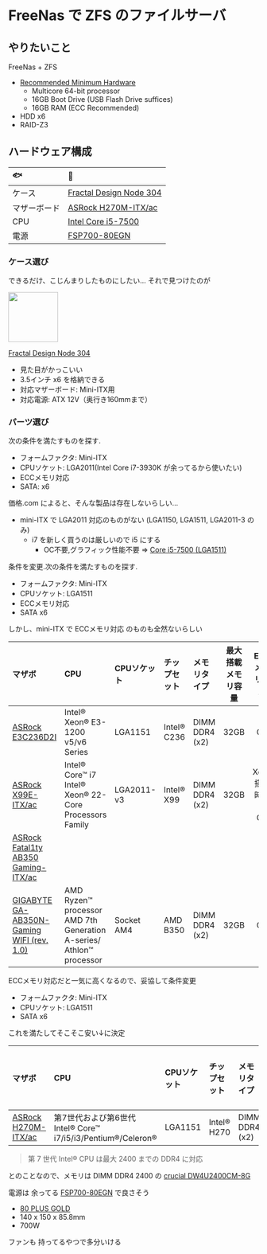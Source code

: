 FreeNas で ZFS のファイルサーバ
================================

やりたいこと
--------------------------------
FreeNas + ZFS
* [Recommended Minimum Hardware](http://www.freenas.org/hardware-requirements/)
  * Multicore 64-bit processor
  * 16GB Boot Drive (USB Flash Drive suffices)
  * 16GB RAM (ECC Recommended)
* HDD x6
* RAID-Z3

ハードウェア構成
--------------------------------

|:fish:|:sushi:|
|:---|:---|
|ケース|[Fractal Design Node 304](https://www.ask-corp.jp/products/fractal-design/cube-pccase/node-304.html)|
|マザーボード|[ASRock H270M-ITX/ac](http://www.asrock.com/MB/Intel/H270M-ITXac/index.jp.asp)|
|CPU|[Intel Core i5-7500](https://ark.intel.com/ja/products/97123/Intel-Core-i5-7500-Processor-6M-Cache-up-to-3_80-GHz)|
|電源|[FSP700-80EGN](http://www.sparklepower.com/pdf/PC/FSP700-80EGN.pdf)|

### ケース選び

できるだけ、こじんまりしたものにしたい...
それで見つけたのが

<img src="https://www.ask-corp.jp/products/images/fractal-design/node-304_01.jpg" width="100">

[Fractal Design Node 304](https://www.ask-corp.jp/products/fractal-design/cube-pccase/node-304.html)
* 見た目がかっこいい
* 3.5インチ x6 を格納できる
* 対応マザーボード: Mini-ITX用
* 対応電源: ATX 12V（奥行き160mmまで）

### パーツ選び

次の条件を満たすものを探す.
* フォームファクタ: Mini-ITX
* CPUソケット: LGA2011(Intel Core i7-3930K が余ってるから使いたい)
* ECCメモリ対応
* SATA: x6

価格.com によると、そんな製品は存在しないらしい...
* mini-ITX で LGA2011 対応のものがない (LGA1150, LGA1511, LGA2011-3 のみ)
  * i7 を新しく買うのは厳しいので i5 にする
    * OC不要,グラフィック性能不要 => [Core i5-7500 (LGA1511)](https://ark.intel.com/ja/products/97123/Intel-Core-i5-7500-Processor-6M-Cache-up-to-3_80-GHz)

条件を変更.次の条件を満たすものを探す.
* フォームファクタ: Mini-ITX
* CPUソケット: LGA1511
* ECCメモリ対応
* SATA x6

しかし、mini-ITX で ECCメモリ対応 のものも全然ないらしい

|マザボ|CPU|CPUソケット|チップセット|メモリタイプ|最大搭載メモリ容量|ECCメモリ対応|SATA|価格|
|:----|:--|:--------|:--------|:---------|:----------:|:---------:|:--:|--:|
|[ASRock E3C236D2I](http://www.asrockrack.com/general/productdetail.asp?Model=E3C236D2I#Specifications)| Intel® Xeon® E3-1200 v5/v6 Series | LGA1151 | Intel® C236 | DIMM DDR4 (x2) | 32GB | OK | 6 | 41,837 |
|[ASRock X99E-ITX/ac](http://www.asrock.com/mb/Intel/X99E-ITXac/)|Intel® Core™ i7<br>Intel® Xeon® 22-Core Processors Family | LGA2011-v3 | Intel® X99 | DIMM DDR4 (x2) | 32GB | Xeon搭載時にはOK | 6 | 38,413 |
|[ASRock Fatal1ty AB350 Gaming-ITX/ac](http://www.asrock.com/MB/AMD/Fatal1ty%20AB350%20Gaming-ITXac/index.jp.asp)|||||||<font color="red">4</font>||
|[GIGABYTE GA-AB350N-Gaming WIFI (rev. 1.0)](http://www.gigabyte.jp/Motherboard/GA-AB350N-Gaming-WIFI-rev-10)| AMD Ryzen™ processor<br>AMD 7th Generation A-series/ Athlon™ processor | Socket AM4 | AMD B350 | DIMM DDR4 (x2) | 32GB | OK | <font color="red">4</font> | - |

ECCメモリ対応だと一気に高くなるので、妥協して条件変更
* フォームファクタ: Mini-ITX
* CPUソケット: LGA1511
* SATA x6

これを満たしてそこそこ安い↓に決定

|マザボ|CPU|CPUソケット|チップセット|メモリタイプ|最大搭載メモリ容量|ECCメモリ対応|SATA|価格|
|:----|:--|:--------|:--------|:---------|:----------:|:---------:|:--:|--:|
|[ASRock H270M-ITX/ac](http://www.asrock.com/MB/Intel/H270M-ITXac/index.jp.asp)| 第7世代および第6世代 Intel® Core™ i7/i5/i3/Pentium®/Celeron® | LGA1151 | Intel® H270 | DIMM DDR4 (x2) | 32GB | NG | 6 | 13,803 |

> 第 7 世代 Intel® CPU は最大 2400 までの DDR4 に対応

とのことなので、メモリは DIMM DDR4 2400 の
[crucial DW4U2400CM-8G](https://www.amazon.co.jp/gp/product/B01L6OC5LK/ref=ox_sc_act_title_5?ie=UTF8&psc=1&smid=AN1VRQENFRJN5)

電源は 余ってる [FSP700-80EGN](http://www.sparklepower.com/pdf/PC/FSP700-80EGN.pdf) で良さそう
  * [80 PLUS GOLD](https://ja.wikipedia.org/wiki/80_PLUS)
  * 140 x 150 x 85.8mm
  * 700W

ファンも 持ってるやつで多分いける
